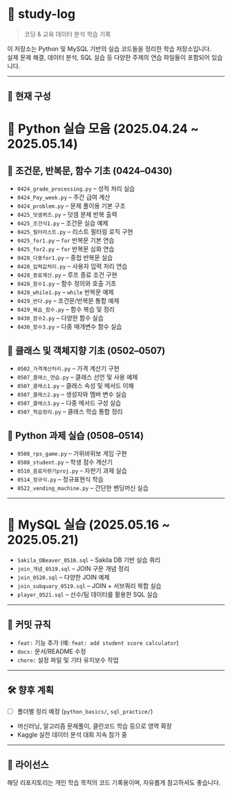 # 📘 study-log

> 코딩 & 교육 데이터 분석 학습 기록

이 저장소는 Python 및 MySQL 기반의 실습 코드들을 정리한 학습 저장소입니다.  
실제 문제 해결, 데이터 분석, SQL 실습 등 다양한 주제의 연습 파일들이 포함되어 있습니다.

---

## 📁 현재 구성


# 🐍 Python 실습 모음 (2025.04.24 ~ 2025.05.14)

## 🔹 조건문, 반복문, 함수 기초 (0424–0430)

- `0424_grade_processing.py` – 성적 처리 실습
- `0424_Pay_week.py` – 주간 급여 계산
- `0424_problem.py` – 문제 풀이용 기본 구조
- `0425_덧셈퀴즈.py` – 덧셈 문제 반복 출력
- `0425_조건식1.py` – 조건문 실습 예제
- `0425_필터리스트.py` – 리스트 필터링 로직 구현
- `0425_for1.py` – `for` 반복문 기본 연습
- `0425_for2.py` – `for` 반복문 심화 연습
- `0428_다중for1.py` – 중첩 반복문 실습
- `0428_입력값처리.py` – 사용자 입력 처리 연습
- `0428_종료계산.py` – 루프 종료 조건 구현
- `0428_함수1.py` – 함수 정의와 호출 기초
- `0428_while1.py` – `while` 반복문 예제
- `0429_반다.py` – 조건문/반복문 통합 예제
- `0429_복습_함수.py` – 함수 복습 및 정리
- `0430_함수2.py` – 다양한 함수 실습
- `0430_함수3.py` – 다중 매개변수 함수 실습

## 🔹 클래스 및 객체지향 기초 (0502–0507)

- `0502_가격계산처리.py` – 가격 계산기 구현
- `0507_클래스_연습.py` – 클래스 선언 및 사용 예제
- `0507_클래스1.py` – 클래스 속성 및 메서드 이해
- `0507_클래스2.py` – 생성자와 멤버 변수 실습
- `0507_클래스3.py` – 다중 메서드 구성 실습
- `0507_학습정리.py` – 클래스 학습 통합 정리

## 🔹 Python 과제 실습 (0508–0514)

- `0508_rps_game.py` – 가위바위보 게임 구현
- `0508_student.py` – 학생 점수 계산기
- `0510_음료자판기proj.py` – 자판기 과제 실습
- `0514_정규식.py` – 정규표현식 학습
- `0522_vending_machine.py` – 간단한 벤딩머신 실습
  
---

# 🐬 MySQL 실습 (2025.05.16 ~ 2025.05.21)

- `Sakila_DBeaver_0516.sql` – Sakila DB 기반 실습 쿼리
- `join_개념_0519.sql` – JOIN 구문 개념 정리
- `join_0520.sql` – 다양한 JOIN 예제
- `join_subquary_0519.sql` – JOIN + 서브쿼리 복합 실습
- `player_0521.sql` – 선수/팀 데이터를 활용한 SQL 실습

---

## 📌 커밋 규칙

- `feat:` 기능 추가 (예: `feat: add student score calculator`)
- `docs:` 문서/README 수정
- `chore:` 설정 파일 및 기타 유지보수 작업

---

## 🛠 향후 계획

- [ ] 폴더별 정리 예정 (`python_basics/`, `sql_practice/`)
- 머신러닝, 알고리즘 문제풀이, 클린코드 학습 등으로 영역 확장
- Kaggle 실전 데이터 분석 대회 지속 참가 중

---

## 📄 라이선스

해당 리포지토리는 개인 학습 목적의 코드 기록용이며, 자유롭게 참고하셔도 좋습니다.
